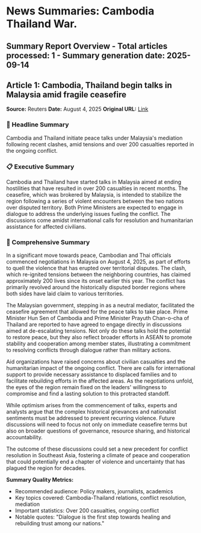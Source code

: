 # News Summaries: Cambodia Thailand War.
**Summary Report Overview** - Total articles processed: 1 - Summary generation date: 2025-09-14
---
## Article 1: Cambodia, Thailand begin talks in Malaysia amid fragile ceasefire
**Source:** Reuters **Date:** August 4, 2025 **Original URL:** [Link](https://www.reuters.com/world/asia-pacific/cambodia-thailand-begin-talks-malaysia-amid-fragile-ceasefire-2025-08-04/)
### 📱 Headline Summary 
Cambodia and Thailand initiate peace talks under Malaysia's mediation following recent clashes, amid tensions and over 200 casualties reported in the ongoing conflict.

### 📋 Executive Summary 
Cambodia and Thailand have started talks in Malaysia aimed at ending hostilities that have resulted in over 200 casualties in recent months. The ceasefire, which was brokered by Malaysia, is intended to stabilize the region following a series of violent encounters between the two nations over disputed territory. Both Prime Ministers are expected to engage in dialogue to address the underlying issues fueling the conflict. The discussions come amidst international calls for resolution and humanitarian assistance for affected civilians.

### 📖 Comprehensive Summary 
In a significant move towards peace, Cambodian and Thai officials commenced negotiations in Malaysia on August 4, 2025, as part of efforts to quell the violence that has erupted over territorial disputes. The clash, which re-ignited tensions between the neighboring countries, has claimed approximately 200 lives since its onset earlier this year. The conflict has primarily revolved around the historically disputed border regions where both sides have laid claim to various territories.

The Malaysian government, stepping in as a neutral mediator, facilitated the ceasefire agreement that allowed for the peace talks to take place. Prime Minister Hun Sen of Cambodia and Prime Minister Prayuth Chan-o-cha of Thailand are reported to have agreed to engage directly in discussions aimed at de-escalating tensions. Not only do these talks hold the potential to restore peace, but they also reflect broader efforts in ASEAN to promote stability and cooperation among member states, illustrating a commitment to resolving conflicts through dialogue rather than military actions.

Aid organizations have raised concerns about civilian casualties and the humanitarian impact of the ongoing conflict. There are calls for international support to provide necessary assistance to displaced families and to facilitate rebuilding efforts in the affected areas. As the negotiations unfold, the eyes of the region remain fixed on the leaders' willingness to compromise and find a lasting solution to this protracted standoff.

While optimism arises from the commencement of talks, experts and analysts argue that the complex historical grievances and nationalist sentiments must be addressed to prevent recurring violence. Future discussions will need to focus not only on immediate ceasefire terms but also on broader questions of governance, resource sharing, and historical accountability.

The outcome of these discussions could set a new precedent for conflict resolution in Southeast Asia, fostering a climate of peace and cooperation that could potentially end a chapter of violence and uncertainty that has plagued the region for decades.

**Summary Quality Metrics:** 
- Recommended audience: Policy makers, journalists, academics
- Key topics covered: Cambodia-Thailand relations, conflict resolution, mediation
- Important statistics: Over 200 casualties, ongoing conflict
- Notable quotes: "Dialogue is the first step towards healing and rebuilding trust among our nations."
